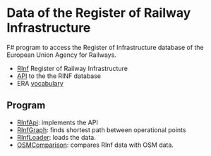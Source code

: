# Data of the Register of Railway Infrastructure

F# program to access the Register of Infrastructure database of the European Union Agency for Railways.

* [RInf](https://www.era.europa.eu/registers_en#rinf) Register of Railway Infrastructure
* [API](https://rinf.era.europa.eu/API/Help) to the the RINF database
* ERA [vocabulary](http://era.ilabt.imec.be/era-vocabulary/index-en.html)

## Program

* [RInfApi](src/RInfApi): implements the API
* [RInfGraph](src/RInfGraph): finds shortest path between operational points
* [RInfLoader](src/RInfLoader): loads the data.
* [OSMComparison](src/OSMComparison): compares RInf data with OSM data.

